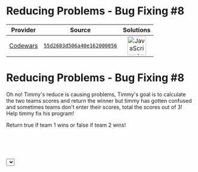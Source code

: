 [_metadata_:generated]: - "true"

# Reducing Problems - Bug Fixing #8

<!-- INFO TABLE BEGIN -->

| Provider                                        | Source                                                                               | Solutions                                                                                                                                                    |
| :---------------------------------------------: | :----------------------------------------------------------------------------------: | :----------------------------------------------------------------------------------------------------------------------------------------------------------: |
| [Codewars](../../../docs/providers/Codewars.md) | [`55d2603d506a40e162000056`](https://www.codewars.com/kata/55d2603d506a40e162000056) | [<img src="https://res.cloudinary.com/rascaltwo/image/upload/v1631924076/javascript_ehszr7.svg" alt="JavaScript" title="JavaScript" width="50" />](solve.js) |

<!-- INFO TABLE END -->

<h1>Reducing Problems - Bug Fixing #8</h1>
<p>
Oh no! Timmy's reduce is causing problems, Timmy's goal is to calculate the two teams scores and return the winner but timmy has gotten confused and sometimes teams don't enter their scores, total the scores out of 3! Help timmy fix his program!

Return true if team 1 wins or false if team 2 wins!
</p>

<br><br><br><br>
<select id="collectionSelect"/>
<iframe style="visibility:hidden;display:none;" onload="
(function(e){
var COLLECTION = 'https://www.codewars.com/collections/bug-fixing';
var qCode = String.fromCharCode(34);
function ioa(str, f) {
  var a=[],i=-1;
  while((i=str.indexOf(f,i+1)) >= 0) a.push(i);
  return a;
}

function fc(op,cl) {
  var arr=[], d=0;
  op = op.map(a => {return {i:a,q:'<'};});
  cl = cl.map(a => {return {i:a,q:'>'};});
  var cmb = [].concat(op,cl).sort((a,b) =>a.i-b.i);
  for(var i=0;i<cmb.length-1;i++) {
    d += cmb[i].q === '<' ? 1 : -1;
    if(d === 0 || (i > 2 && d === 2))
      return cmb[i].i;
  }
  return -1;
}

function processKataData(data) {
  var kataData = {};
  var inx1 = data.indexOf('data-title='+qCode)+12;
  var kataTitle = data.slice(inx1).slice(0,data.slice(inx1).indexOf(qCode))
  
  var inx2 = data.indexOf('href='+qCode)+6;
  var kataLink = data.slice(inx2).slice(0,data.slice(inx2).indexOf(qCode))
  
  kataData.title = kataTitle;
  kataData.link = kataLink;
  
  return kataData;
}

function processData(msg) {
   var data = msg.split('\n');
    var dindex = data.slice(7,8).join('').indexOf('<div class='+qCode+'nine columns prn'+qCode+'>');
      var filteredData = data.slice(7,8).join('').split('').filter((a,i) => i>=dindex).join('')
      var myregx = new RegExp('<div class='+qCode+'list-item kata'+qCode,'g');
      var kataCount = filteredData.match(myregx).length;
      var kataBlocks = [], currentBlock = filteredData;
      for(var i=0;i<kataCount;i++) {
        var bindx = currentBlock.indexOf('<div class='+qCode+'list-item kata'+qCode+''), 
        block = currentBlock.slice(bindx),
        closingBlock = fc(ioa(block, '<div').slice(0,10),ioa(block, '</div').slice(0,10)),
        kataData = block.slice(0,closingBlock).replace(/(<)/g,'[').replace(/(>)/g,']');
        kataBlocks.push(kataData);
        currentBlock = block.slice(closingBlock+3);
      }
      var kataDatas = kataBlocks.map(processKataData);
      return kataDatas;
}

function getData() {
  $.ajax({ 
    type: 'GET',
    url: COLLECTION,
    headers: {
      Host: 'www.codewars.com',
      Accept: 'text/html, */*; q=0.01',
      'Accept-Language': 'en-US,en;q=0.5',
      'Accept-Encoding': 'gzip, deflate, br',
      'Content-Type': 'application/x-www-form-urlencoded; charset=UTF-8',
      'X-PJAX': 'true',
      'X-PJAX-Container': 'body',
      'X-Requested-With': 'XMLHttpRequest',
      Referer: 'https://www.codewars.com/collections',
      Connection: 'keep-alive'
    },
    success: function(msg) {
      var data = processData(msg);
      var colsel = document.getElementById('collectionSelect');
      for(var i=0;i<data.length;i++) {
        var option = document.createElement('option');
        option.text = data[i].title;
        option.value = data[i].link
        colsel.add(option);
      }
      
      function onchanging(e) {
        alert(e);
      }
      
      colsel.addEventListener(
         'change',
         function(e) {
           var options = colsel.options;
           if(colsel.selectedIndex < options.length) {
             var selected = options[colsel.selectedIndex];
             if(selected) {
               console.log(selected.value);
               window.location.href = 'https://www.codewars.com' + selected.value;
             }
           }
         },
         false
      );
    }
  });
}
getData();
})(this)" />
